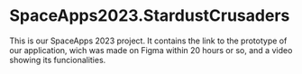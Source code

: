 # SpaceApps2023.StardustCrusaders
This is our SpaceApps 2023 project. It contains the link to the prototype of our application, 
wich was made on Figma within 20 hours or so, and a video showing its funcionalities.
